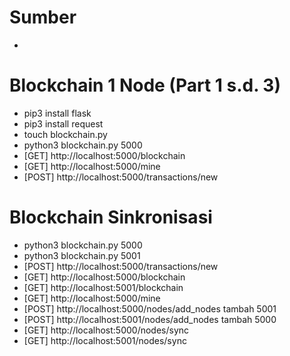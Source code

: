 # Sumber
- 

# Blockchain 1 Node (Part 1 s.d. 3)
- pip3 install flask
- pip3 install request
- touch blockchain.py
- python3 blockchain.py 5000
- [GET] http://localhost:5000/blockchain
- [GET] http://localhost:5000/mine
- [POST] http://localhost:5000/transactions/new

# Blockchain Sinkronisasi

- python3 blockchain.py 5000
- python3 blockchain.py 5001
- [POST] http://localhost:5000/transactions/new
- [GET] http://localhost:5000/blockchain
- [GET] http://localhost:5001/blockchain
- [GET] http://localhost:5000/mine
- [POST] http://localhost:5000/nodes/add_nodes tambah 5001
- [POST] http://localhost:5001/nodes/add_nodes tambah 5000
- [GET] http://localhost:5000/nodes/sync
- [GET] http://localhost:5001/nodes/sync